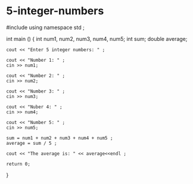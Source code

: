 # 5-integer-numbers
#include <iostream>
using namespace std ;

int main () {
	int num1, num2, num3, num4, num5;
	int sum;
	double average;
	
	cout << "Enter 5 integer numbers: " ;
	
	cout << "Number 1: " ;
	cin >> num1;
	
	cout << "Number 2: " ;
	cin >> num2;
	
	cout << "Number 3: " ;
	cin >> num3;
	
	cout << "Nuber 4: " ;
	cin >> num4;
	
	cout << "Number 5: " ;
	cin >> num5; 
	
	sum = num1 + num2 + num3 + num4 + num5 ;
	average = sum / 5 ;
	
	cout << "The average is: " << average<<endl ;
	
	return 0;
}
